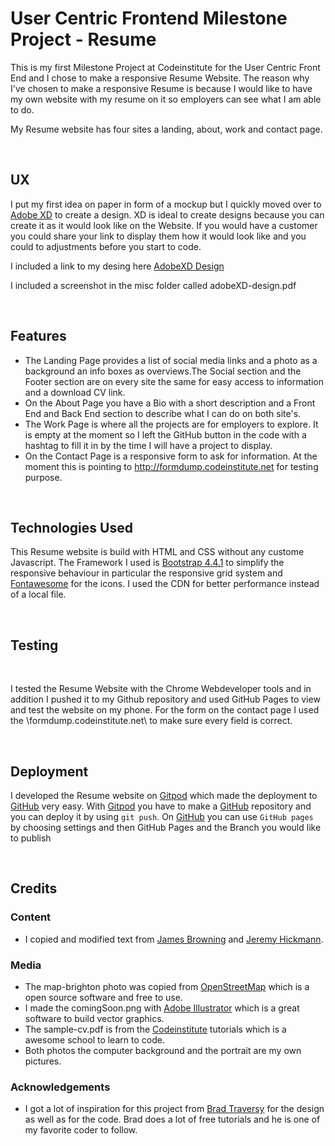 # User Centric Frontend Milestone Project - Resume


This is my first Milestone Project at Codeinstitute for the User Centric Front End and I chose to make a responsive Resume Website.
The reason why I've chosen to make a responsive Resume is because I would like to have my own website with my resume on it so employers can see what I am able to do.

My Resume website has four sites a landing, about, work and contact page.


<br>

## UX

I put my first idea on paper in form of a mockup but I quickly moved over to [Adobe XD](https://www.adobe.com/uk/products/xd.html?sdid=88X75SKR&mv=search&ef_id=Cj0KCQiAvJXxBRCeARIsAMSkApokdEG1qLZ7AAelXbuk6Bx77_dvxmhqV1YGRG5SvEHNoULkb9UrjbsaAjVqEALw_wcB:G:s&s_kwcid=AL!3085!3!340667162876!e!!g!!adobe%20xd) to create a design.
XD is ideal to create designs because you can create it as it would look like on the Website.
If you would have a customer you could share your link to display them how it would look like and you 
could to adjustments before you start to code.

I included a link to my desing here [AdobeXD Design](https://xd.adobe.com/view/7c4d4b34-2d35-4f75-6c94-dc922dd6e609-0a7c/)

I included a screenshot in the misc folder called adobeXD-design.pdf

<br>

## Features

- The Landing Page provides a list of social media links and a photo as a background an info boxes as overviews.The Social section and the Footer section are on every site the same for easy access to information and a download CV link.
- On the About Page you have a Bio with a short description and a Front End and Back End section to describe what I can do on both site's.
- The Work Page is where all the projects are for employers to explore. It is empty at the moment so I left the GitHub button in the code with a hashtag to fill it in by the time I will have a project to display.
- On the Contact Page is a responsive form to ask for information. At the moment this is pointing to http://formdump.codeinstitute.net for testing purpose.

<br>

## Technologies Used

This Resume website is build with HTML and CSS without any custome Javascript.
The Framework I used is [Bootstrap 4.4.1](https://getbootstrap.com/) to simplify the responsive behaviour in particular the responsive grid system
 and [Fontawesome](https://fontawesome.com/) for the icons. I used the CDN for better performance instead of a local file.

 <br>

## Testing
<br>

I tested the Resume Website with the Chrome Webdeveloper tools and in addition I pushed it to my Github repository and used GitHub Pages to view and test the website on my phone.
For the form on the contact page I used the \formdump.codeinstitute.net\ to make sure every field is correct.

<br>

## Deployment

I developed the Resume website on [Gitpod](https://gitpod.io/workspaces/) which made the deployment to [GitHub](https://github.com) very easy.
With [Gitpod](https://gitpod.io/workspaces/) you have to make a [GitHub](https://github.com) repository and you can deploy it by using `git push`.
On [GitHub](https://github.com/) you can use `GitHub pages` by choosing settings and then GitHub Pages and the Branch you would like to publish 

<br>

## Credits

### Content
- I copied and modified text from [James Browning](https://jamesbr.uk/) and [Jeremy Hickmann](https://jeremyhickman.co.uk/).

### Media
- The map-brighton photo was copied from [OpenStreetMap](https://www.openstreetmap.org/) which is a open source software and free to use.
- I made the comingSoon.png with [Adobe Illustrator](https://www.adobe.com/uk/products/illustrator.html?gclid=Cj0KCQiAmZDxBRDIARIsABnkbYT8cFYFIIUMO4BND1jtosVnU_p2I8KecW6Yje0rlnF1nsb6JD8z1J4aAiU1EALw_wcB&sdid=88X75SKR&mv=search&ef_id=Cj0KCQiAmZDxBRDIARIsABnkbYT8cFYFIIUMO4BND1jtosVnU_p2I8KecW6Yje0rlnF1nsb6JD8z1J4aAiU1EALw_wcB:G:s&s_kwcid=AL!3085!3!340693275316!b!!g!!%2Billustrator%20%2Badobe) which is a great software to build vector graphics.
- The sample-cv.pdf is from the [Codeinstitute](https://codeinstitute.net/) tutorials which is a awesome school to learn to code.
- Both photos the computer background and the portrait are my own pictures.

### Acknowledgements
- I got a lot of inspiration for this project from [Brad Traversy](https://www.traversymedia.com/) for the design as well as for the code.
 Brad does a lot of free tutorials and he is one of my favorite coder to follow.



